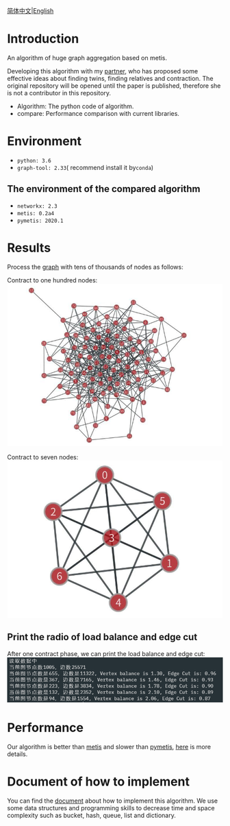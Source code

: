 [简体中文](https://github.com/muyuuuu/Graph-Aggregation-by-Metis/blob/main/README-zh-cn.md)|[English](https://github.com/muyuuuu/Graph-Aggregation-by-Metis/blob/main/README.md)

# Introduction

An algorithm of huge graph aggregation based on metis. 

Developing this algorithm with my [partner](https://github.com/dajiaozhu), who has proposed some effective ideas about finding twins, finding relatives and contraction. The original repository will be opened until the paper is published, therefore she is not a contributor in this repository.

- Algorithm: The python code of algorithm.
- compare: Performance comparison with current libraries.

# Environment

- `python: 3.6`
- `graph-tool: 2.33`( recommend install it by`conda`)

## The environment of the compared algorithm 

- `networkx: 2.3`
- `metis: 0.2a4`
- `pymetis: 2020.1`

# Results

Process the [graph](http://networkrepository.com/email-EU.php) with tens of thousands of nodes as follows:

Contract to one hundred nodes: ![](figure/2.jpg)

Contract to seven nodes: ![](figure/1.jpg)

## Print the radio of load balance and edge cut

After one contract phase, we can print the load balance and edge cut:![](figure/4.png)

# Performance

Our algorithm is better than [metis](https://metis.readthedocs.io/en/latest/) and slower than [pymetis](https://github.com/inducer/pymetis), [here](https://muyuuuu.github.io/2020/11/20/Metis/) is more details.

# Document of how to implement

You can find the [document](https://muyuuuu.github.io/2020/11/20/Metis/) about how to implement this algorithm. We use some data structures and programming skills to decrease time and space complexity such as bucket, hash, queue, list and dictionary.
